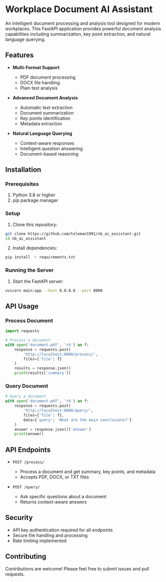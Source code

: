 # Workplace Document AI Assistant

An intelligent document processing and analysis tool designed for modern workplaces. This FastAPI application provides powerful document analysis capabilities including summarization, key point extraction, and natural language querying.

## Features

- **Multi-Format Support**
  - PDF document processing
  - DOCX file handling
  - Plain text analysis
  
- **Advanced Document Analysis**
  - Automatic text extraction
  - Document summarization
  - Key points identification
  - Metadata extraction

- **Natural Language Querying**
  - Context-aware responses
  - Intelligent question answering
  - Document-based reasoning

## Installation

### Prerequisites
1. Python 3.8 or higher
2. pip package manager

### Setup
1. Clone this repository:
```bash
git clone https://github.com/teleman1991/nb_ai_assistant.git
cd nb_ai_assistant
```

2. Install dependencies:
```bash
pip install -r requirements.txt
```

### Running the Server
1. Start the FastAPI server:
```bash
uvicorn main:app --host 0.0.0.0 --port 8000
```

## API Usage

### Process Document
```python
import requests

# Process a document
with open('document.pdf', 'rb') as f:
    response = requests.post(
        'http://localhost:8000/process/',
        files={'file': f}
    )
    results = response.json()
    print(results['summary'])
```

### Query Document
```python
# Query a document
with open('document.pdf', 'rb') as f:
    response = requests.post(
        'http://localhost:8000/query/',
        files={'file': f},
        data={'query': 'What are the main conclusions?'}
    )
    answer = response.json()['answer']
    print(answer)
```

## API Endpoints

- `POST /process/`
  - Process a document and get summary, key points, and metadata
  - Accepts PDF, DOCX, or TXT files
  
- `POST /query/`
  - Ask specific questions about a document
  - Returns context-aware answers

## Security

- API key authentication required for all endpoints
- Secure file handling and processing
- Rate limiting implemented

## Contributing

Contributions are welcome! Please feel free to submit issues and pull requests.